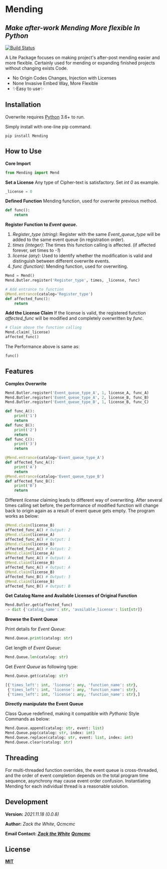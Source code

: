 # Mending
## _Make after-work Mending More flexible In Python_

[![Build Status](https://travis-ci.org/joemccann/dillinger.svg?branch=master)](https://travis-ci.org/joemccann/dillinger)

A Lite Package focuses on making project's after-post mending easier and more flexible. Certainly used for mending or expanding finished projects without changing exists Code.

- No Origin Codes Changes, Injection with Licenses
- None Invasive Embed Way, More Flexible
- ✨Easy to use✨

## Installation

Overwrite requires [Python](https://www.python.org/) 3.6+ to run.

Simply install with one-line pip command.

```shell
pip install Mending
```
## How to Use

**Core Import**

```python
from Mending import Mend
```

**Set a License**
Any type of Cipher-text is satisfactory. Set _int 0_ as example.

```python
_license = 0
```
**Defined Function**
Mending function, used for _overwrite_ previous method.

```python
def func():
    return
```
**Register Function to _Event queue_.**

1. _Register_type (string)_: 
   Register with the same _Event_queue_type_ will be added to the same event queue (in registration order).
2. _times (integer)_: 
   The times this function calling is affected. (if affected forever, set times to _-1_)
3. _license (any)_: 
   Used to identify whether the modification is valid and distinguish between different overwrite events.
4. _func (function)_: 
   Mending function, used for overwriting.

```python
Mend = Mend()
Mend.Butler.register('Register_type', times, _license, func)
```

```python
# Add entrance to function
@Mend.entrance(catalog='Register_type')
def affected_func():
    return
```
**Add the License Claim**
If the license is valid, the registered function _affected_func_ will be modified and completely overwritten by _func_. 

```python
# Claim above the function calling
Mend.claim(_license)
affected_func()
```
The Performance above is same as:
```python
func()
```
## Features

**Complex Overwrite**

```python
Mend.Butler.register('Event_queue_type_A', 1, license_A, func_A)
Mend.Butler.register('Event_queue_type_A', 2, license_B, func_B)
Mend.Butler.register('Event_queue_type_B', 1, license_B, func_C)
```
```python
def func_A():
    print('1')
    return
def func_B():
    print('2')
    return
def func_C():
    print('3')
    return
```
```python
@Mend.entrance(catalog='Event_queue_type_A')
def affected_func_A():
    print('A')
    return
@Mend.entrance(catalog='Event_queue_type_B')
def affected_func_B():
    print('B')
    return
```
Different _license_ claiming leads to different way of overwriting. After several times calling set before, the performance of modified function will change back to origin again as a result of event queue gets empty.
The program works as below:

```python
@Mend.claim(license_B)
affected_func_A() # Output: 2
@Mend.claim(license_A)
affected_func_A() # Output: 1
@Mend.claim(license_B)
affected_func_A() # Output: 2
@Mend.claim(license_A)
affected_func_A() # Output: A
@Mend.claim(license_B)
affected_func_A() # Output: A
@Mend.claim(license_B)
affected_func_B() # Output: 3
@Mend.claim(license_B)
affected_func_B() # Output: B
```
**Get Catalog Name and Available Licenses of Original Function**

```python
Mend.Butler.get(affected_func)
-> dict {'catalog_name': str, 'available_license': list[str]}
```

**Browse the Event Queue**

Print details for _Event Queue_:

```python
Mend.Queue.print(catalog: str)
```

Get length of _Event Queue_:

```python
Mend.Queue.len(catalog: str)
```

Get _Event Queue_ as following type:

```python
Mend.Queue.get(catalog: str)
```

```python
[{'times_left': int, 'license': any, 'function_name': str}, 
 {'times_left': int, 'license': any, 'function_name': str},
 {'times_left': int, 'license': any, 'function_name': str},]
```

**Directly manipulate the Event Queue**

Class Queue redefined, making it compatible with _Pythonic_ Style Commands as below:

```python
Mend.Queue.append(catalog: str, event: list)
Mend.Queue.pop(catalog: str, index: int)
Mend.Queue.replace(catalog: str, event: list, index: int)
Mend.Queue.clear(catalog: str)
```

## Threading

For multi-threaded function overrides, the event queue is cross-threaded, and the order of event completion depends on the total program time sequence, asynchrony may cause event order confusion. Instantiating Mending for each individual thread is a reasonable solution.

## Development
**Version:**
*2021.11.18 (0.0.8)*

**Author:** 
_Zack the White_,  _Qcmcmc_

**Email Contact:**
[_**Zack the White**_](ssongaj@connect.ust.hk)
[_**Qcmcmc**_](2778512552@qq.com)

## License

[**MIT**](https://opensource.org/licenses/MIT)

